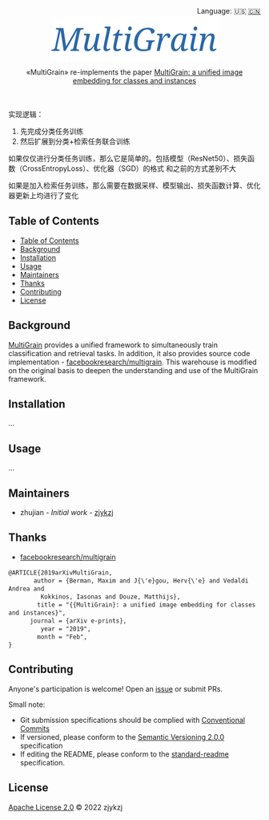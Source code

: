<div align="right">
  Language:
    🇺🇸
  <a title="Chinese" href="./README.zh-CN.md">🇨🇳</a>
</div>

<div align="center"><a title="" href="https://github.com/zjykzj/multigrain-pytorch"><img align="center" src="./imgs/MultiGrain.png" alt=""></a></div>

<p align="center">
  «MultiGrain» re-implements the paper <a href="https://arxiv.org/abs/1902.05509">MultiGrain: a unified image embedding for classes and instances</a>
<br>
<br>
  <a href="https://github.com/RichardLitt/standard-readme"><img src="https://img.shields.io/badge/standard--readme-OK-green.svg?style=flat-square" alt=""></a>
  <a href="https://conventionalcommits.org"><img src="https://img.shields.io/badge/Conventional%20Commits-1.0.0-yellow.svg" alt=""></a>
  <a href="http://commitizen.github.io/cz-cli/"><img src="https://img.shields.io/badge/commitizen-friendly-brightgreen.svg" alt=""></a>
</p>

实现逻辑：

1. 先完成分类任务训练
2. 然后扩展到分类+检索任务联合训练

如果仅仅进行分类任务训练，那么它是简单的。包括模型（ResNet50）、损失函数（CrossEntropyLoss）、优化器（SGD）的格式 和之前的方式差别不大

如果是加入检索任务训练，那么需要在数据采样、模型输出、损失函数计算、优化器更新上均进行了变化

## Table of Contents

- [Table of Contents](#table-of-contents)
- [Background](#background)
- [Installation](#installation)
- [Usage](#usage)
- [Maintainers](#maintainers)
- [Thanks](#thanks)
- [Contributing](#contributing)
- [License](#license)

## Background

[MultiGrain](https://arxiv.org/abs/1902.05509) provides a unified framework to simultaneously train classification and retrieval tasks. In addition, it also provides source code implementation - [facebookresearch/multigrain](https://github.com/facebookresearch/multigrain). This warehouse is modified on the original basis to deepen the understanding and use of the MultiGrain framework.

## Installation

...

## Usage

...

## Maintainers

* zhujian - *Initial work* - [zjykzj](https://github.com/zjykzj)

## Thanks

* [facebookresearch/multigrain](https://github.com/facebookresearch/multigrain)

```text
@ARTICLE{2019arXivMultiGrain,
       author = {Berman, Maxim and J{\'e}gou, Herv{\'e} and Vedaldi Andrea and
         Kokkinos, Iasonas and Douze, Matthijs},
        title = "{{MultiGrain}: a unified image embedding for classes and instances}",
      journal = {arXiv e-prints},
         year = "2019",
        month = "Feb",
}
```

## Contributing

Anyone's participation is welcome! Open an [issue](https://github.com/zjykzj/multigrain-pytorch/issues) or submit PRs.

Small note:

* Git submission specifications should be complied
  with [Conventional Commits](https://www.conventionalcommits.org/en/v1.0.0-beta.4/)
* If versioned, please conform to the [Semantic Versioning 2.0.0](https://semver.org) specification
* If editing the README, please conform to the [standard-readme](https://github.com/RichardLitt/standard-readme)
  specification.

## License

[Apache License 2.0](LICENSE) © 2022 zjykzj